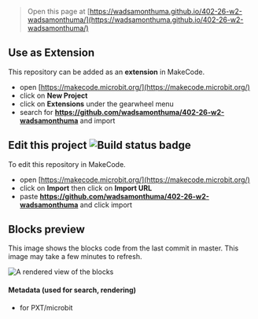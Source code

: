
> Open this page at [https://wadsamonthuma.github.io/402-26-w2-wadsamonthuma/](https://wadsamonthuma.github.io/402-26-w2-wadsamonthuma/)

## Use as Extension

This repository can be added as an **extension** in MakeCode.

* open [https://makecode.microbit.org/](https://makecode.microbit.org/)
* click on **New Project**
* click on **Extensions** under the gearwheel menu
* search for **https://github.com/wadsamonthuma/402-26-w2-wadsamonthuma** and import

## Edit this project ![Build status badge](https://github.com/wadsamonthuma/402-26-w2-wadsamonthuma/workflows/MakeCode/badge.svg)

To edit this repository in MakeCode.

* open [https://makecode.microbit.org/](https://makecode.microbit.org/)
* click on **Import** then click on **Import URL**
* paste **https://github.com/wadsamonthuma/402-26-w2-wadsamonthuma** and click import

## Blocks preview

This image shows the blocks code from the last commit in master.
This image may take a few minutes to refresh.

![A rendered view of the blocks](https://github.com/wadsamonthuma/402-26-w2-wadsamonthuma/raw/master/.github/makecode/blocks.png)

#### Metadata (used for search, rendering)

* for PXT/microbit
<script src="https://makecode.com/gh-pages-embed.js"></script><script>makeCodeRender("{{ site.makecode.home_url }}", "{{ site.github.owner_name }}/{{ site.github.repository_name }}");</script>
